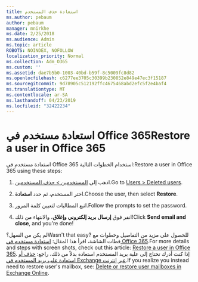 ```yaml
---
title: استعادة حذف المستخدم
ms.author: pebaum
author: pebaum
manager: mnirkhe
ms.date: 2/25/2018
ms.audience: Admin
ms.topic: article
ROBOTS: NOINDEX, NOFOLLOW
localization_priority: Normal
ms.collection: Adm_O365
ms.custom: ''
ms.assetid: dae7b5b0-1003-40bd-b59f-8c5009fc8d82
ms.openlocfilehash: c6277ee3705c30399b230852e849e47ec3f15187
ms.sourcegitcommit: 9d78905c512192ffc4675468abd2efc5f2e4baf4
ms.translationtype: MT
ms.contentlocale: ar-SA
ms.lasthandoff: 04/23/2019
ms.locfileid: "32422234"
---
```

# <a name="restore-a-user-in-office-365"></a><span data-ttu-id="a3c8c-102">استعادة مستخدم في Office 365</span><span class="sxs-lookup"><span data-stu-id="a3c8c-102">Restore a user in Office 365</span></span>

<span data-ttu-id="a3c8c-103">استعادة مستخدم في Office 365 استخدام الخطوات التالية:</span><span class="sxs-lookup"><span data-stu-id="a3c8c-103">Restore a user in Office 365 using these steps:</span></span>
  
1. <span data-ttu-id="a3c8c-104">اذهب إلى [المستخدمين \> حذف المستخدمين](https://admin.microsoft.com/adminportal/home#/deletedusers).</span><span class="sxs-lookup"><span data-stu-id="a3c8c-104">Go to [Users \> Deleted users](https://admin.microsoft.com/adminportal/home#/deletedusers).</span></span>
    
2. <span data-ttu-id="a3c8c-105">اختر المستخدم، ثم حدد **استعادة**.</span><span class="sxs-lookup"><span data-stu-id="a3c8c-105">Choose the user, then select **Restore**.</span></span>
    
3. <span data-ttu-id="a3c8c-106">اتبع المطالبات لتعيين كلمة المرور.</span><span class="sxs-lookup"><span data-stu-id="a3c8c-106">Follow the prompts to set the password.</span></span>
    
4. <span data-ttu-id="a3c8c-107">انقر فوق **إرسال بريد إلكتروني وإغلاق**، والانتهاء من ذلك!</span><span class="sxs-lookup"><span data-stu-id="a3c8c-107">Click **Send email and close**, and you're done!</span></span>
    

<span data-ttu-id="a3c8c-108">لم يكن من السهل؟</span><span class="sxs-lookup"><span data-stu-id="a3c8c-108">Wasn't that easy?</span></span> <span data-ttu-id="a3c8c-109">للحصول على مزيد من التفاصيل وخطوات مع قطات الشاشة، اقرأ هذا المقال: [استعادة مستخدم في Office 365](https://support.office.com/article/2c261e42-5dd1-48b0-845f-2a016d29cfc1.aspx).</span><span class="sxs-lookup"><span data-stu-id="a3c8c-109">For more details and steps with screen shots, check out this article: [Restore a user in Office 365](https://support.office.com/article/2c261e42-5dd1-48b0-845f-2a016d29cfc1.aspx).</span></span> <span data-ttu-id="a3c8c-110">إذا كنت أدرك تحتاج إلى علبة بريد المستخدم استعادة بدلاً من ذلك، راجع: [حذف أو استعادة علب بريد المستخدم في Exchange عبر إنترنت](https://docs.microsoft.com/exchange/recipients-in-exchange-online/delete-or-restore-mailboxes).</span><span class="sxs-lookup"><span data-stu-id="a3c8c-110">If you realize you instead need to restore user's mailbox, see: [Delete or restore user mailboxes in Exchange Online](https://docs.microsoft.com/exchange/recipients-in-exchange-online/delete-or-restore-mailboxes).</span></span>